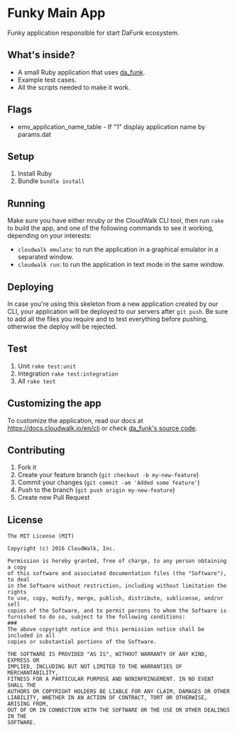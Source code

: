 # Funky Main App

Funky application responsible for start DaFunk ecosystem.

## What's inside?

- A small Ruby application that uses [da_funk](https://github.com/cloudwalkio/da_funk).
- Example test cases.
- All the scripts needed to make it work.

## Flags

- emv_application_name_table - If "1" display application name by params.dat

## Setup

1. Install Ruby
2. Bundle `bundle install`

## Running

Make sure you have either mruby or the CloudWalk CLI tool, then run `rake` to build the app, and one of the following commands to see it working, depending on your interests:

- `cloudwalk emulate`: to run the application in a graphical emulator in a separated window.
- `cloudwalk run`: to run the application in text mode in the same window.

## Deploying

In case you're using this skeleton from a new application created by our CLI, your application will be deployed to our servers after `git push`. Be sure to add all the files you require and to test everything before pushing, otherwise the deploy will be rejected.

## Test

1. Unit `rake test:unit`
2. Integration `rake test:integration`
3. All `rake test`

## Customizing the app

To customize the application, read our docs at <https://docs.cloudwalk.io/en/cli> or check [da_funk's source code](https://github.com/cloudwalkio/da_funk).

## Contributing

1. Fork it
2. Create your feature branch (`git checkout -b my-new-feature`)
3. Commit your changes (`git commit -am 'Added some feature'`)
4. Push to the branch (`git push origin my-new-feature`)
5. Create new Pull Request

## License

```
The MIT License (MIT)

Copyright (c) 2016 CloudWalk, Inc.

Permission is hereby granted, free of charge, to any person obtaining a copy
of this software and associated documentation files (the "Software"), to deal
in the Software without restriction, including without limitation the rights
to use, copy, modify, merge, publish, distribute, sublicense, and/or sell
copies of the Software, and to permit persons to whom the Software is
furnished to do so, subject to the following conditions:
### 
The above copyright notice and this permission notice shall be included in all
copies or substantial portions of the Software.

THE SOFTWARE IS PROVIDED "AS IS", WITHOUT WARRANTY OF ANY KIND, EXPRESS OR
IMPLIED, INCLUDING BUT NOT LIMITED TO THE WARRANTIES OF MERCHANTABILITY,
FITNESS FOR A PARTICULAR PURPOSE AND NONINFRINGEMENT. IN NO EVENT SHALL THE
AUTHORS OR COPYRIGHT HOLDERS BE LIABLE FOR ANY CLAIM, DAMAGES OR OTHER
LIABILITY, WHETHER IN AN ACTION OF CONTRACT, TORT OR OTHERWISE, ARISING FROM,
OUT OF OR IN CONNECTION WITH THE SOFTWARE OR THE USE OR OTHER DEALINGS IN THE
SOFTWARE.
```
